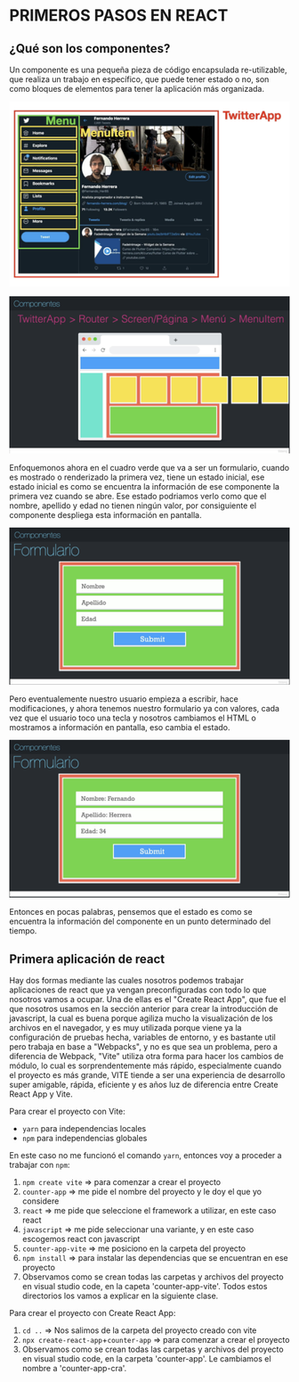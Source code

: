 # PRIMEROS PASOS EN REACT

## ¿Qué son los componentes?
Un componente es una pequeña pieza de código encapsulada re-utilizable, que realiza un trabajo en específico, que puede tener estado o no, son como bloques de elementos para tener la aplicación más organizada.

![componentes](./img/Imagen-componentes.png)

![rutasComponentes](./img/imagen-rutas-componentes.png)

Enfoquemonos ahora en el cuadro verde que va a ser un formulario, cuando es mostrado o renderizado la primera vez, tiene un estado inicial, ese estado inicial es como se encuentra la información de ese componente la primera vez cuando se abre. Ese estado podriamos verlo como que el nombre, apellido y edad no tienen ningún valor, por consiguiente el componente despliega esta información en pantalla.

![estadoInicial](./img/imagen-estado-inicial.png)

Pero eventualemente nuestro usuario empieza a escribir, hace modificaciones, y ahora tenemos nuestro formulario ya con valores, cada vez que el usuario toco una tecla y nosotros cambiamos el HTML o mostramos a información en pantalla, eso cambia el estado.

![estadoSiguiente](./img/imagen-estado-siguiente.png)

Entonces en pocas palabras, pensemos que el estado es como se encuentra la información del componente en un punto determinado del tiempo.

## Primera aplicación de react
Hay dos formas mediante las cuales nosotros podemos trabajar aplicaciones de react que ya vengan preconfiguradas con todo lo que nosotros vamos a ocupar. Una de ellas es el "Create React App", que fue el que nosotros usamos en la sección anterior para crear la introducción de javascript, la cual es buena porque agiliza mucho la visualización de los archivos en el navegador, y es muy utilizada porque viene ya la configuración de pruebas hecha, variables de entorno, y es bastante util pero trabaja en base a "Webpacks", y no es que sea un problema, pero a diferencia de Webpack, "Vite" utiliza otra forma para hacer los cambios de módulo, lo cual es sorprendentemente más rápido, especialmente cuando el proyecto es más grande, VITE tiende a ser una experiencia de desarrollo super amigable, rápida, eficiente y es años luz de diferencia entre Create React App y Vite.

Para crear el proyecto con Vite:
- `yarn` para independencias locales
- `npm` para independencias globales

En este caso no me funcionó el comando `yarn`, entonces voy a proceder a trabajar con `npm`:

1. `npm create vite` => para comenzar a crear el proyecto
2. `counter-app` => me pide el nombre del proyecto y le doy el que yo considere
3. `react` => me pide que seleccione el framework a utilizar, en este caso react
4. `javascript` => me pide seleccionar una variante, y en este caso escogemos react con javascript
5. `counter-app-vite` => me posiciono en la carpeta del proyecto
6. `npm install` => para instalar las dependencias que se encuentran en ese proyecto
7. Observamos como se crean todas las carpetas y archivos del proyecto en visual studio code, en la capeta 'counter-app-vite'. Todos estos directorios los vamos a explicar en la siguiente clase.

Para crear el proyecto con Create React App:
1. `cd ..` => Nos salimos de la carpeta del proyecto creado con vite
2. `npx create-react-app`+`counter-app` => para comenzar a crear el proyecto
3. Observamos como se crean todas las carpetas y archivos del proyecto en visual studio code, en la carpeta 'counter-app'. Le cambiamos el nombre a 'counter-app-cra'.


